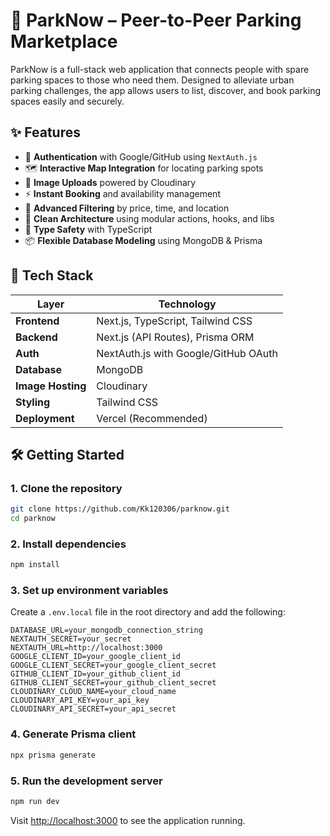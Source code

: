 # 🚗 ParkNow – Peer-to-Peer Parking Marketplace

ParkNow is a full-stack web application that connects people with spare parking spaces to those who need them. Designed to alleviate urban parking challenges, the app allows users to list, discover, and book parking spaces easily and securely.

## ✨ Features

- 🔐 **Authentication** with Google/GitHub using `NextAuth.js`
- 🗺️ **Interactive Map Integration** for locating parking spots
- 📸 **Image Uploads** powered by Cloudinary
- ⚡ **Instant Booking** and availability management
- 🔎 **Advanced Filtering** by price, time, and location
- 🧠 **Clean Architecture** using modular actions, hooks, and libs
- 🧩 **Type Safety** with TypeScript
- 📦 **Flexible Database Modeling** using MongoDB & Prisma

## 🚀 Tech Stack

| Layer | Technology |
|-------|------------|
| **Frontend** | Next.js, TypeScript, Tailwind CSS |
| **Backend** | Next.js (API Routes), Prisma ORM |
| **Auth** | NextAuth.js with Google/GitHub OAuth |
| **Database** | MongoDB |
| **Image Hosting** | Cloudinary |
| **Styling** | Tailwind CSS |
| **Deployment** | Vercel (Recommended) |

## 🛠️ Getting Started

### 1. Clone the repository

```bash
git clone https://github.com/Kk120306/parknow.git
cd parknow
```

### 2. Install dependencies

```bash
npm install
```

### 3. Set up environment variables

Create a `.env.local` file in the root directory and add the following:

```env
DATABASE_URL=your_mongodb_connection_string
NEXTAUTH_SECRET=your_secret
NEXTAUTH_URL=http://localhost:3000
GOOGLE_CLIENT_ID=your_google_client_id
GOOGLE_CLIENT_SECRET=your_google_client_secret
GITHUB_CLIENT_ID=your_github_client_id
GITHUB_CLIENT_SECRET=your_github_client_secret
CLOUDINARY_CLOUD_NAME=your_cloud_name
CLOUDINARY_API_KEY=your_api_key
CLOUDINARY_API_SECRET=your_api_secret
```

### 4. Generate Prisma client

```bash
npx prisma generate
```

### 5. Run the development server

```bash
npm run dev
```

Visit [http://localhost:3000](http://localhost:3000) to see the application running.